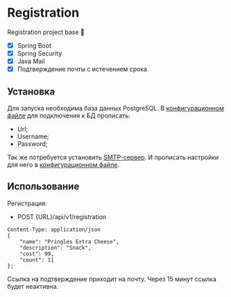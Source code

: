 # Registration
Registration project base 📝

- [x] Spring Boot
- [x] Spring Security
- [x] Java Mail
- [x] Подтверждение почты с истечением срока

## Установка
Для запуска необходима база данных PostgreSQL. В [конфигурационном файле](https://github.com/Zera57/ServerJPA/blob/master/src/main/resources/application.properties) для подключения к БД прописать:
* Url;
* Username;
* Password;

Так же потребуется установить [SMTP-сервер](https://github.com/maildev/maildev). И прописать настройки для него в [конфигурационном файле](https://github.com/Zera57/ServerJPA/blob/master/src/main/resources/application.properties).

## Использование
Регистрация:
* POST {URL}/api/v1/registration

```
Content-Type: application/json
{
	"name": "Pringles Extra Cheese",
	"description": "Snack",
	"cost": 99,
	"count": 11
};
```

Ссылка на подтверждение приходит на почту. Через 15 минут ссылка будет неактивна.
